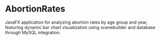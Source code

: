 # AbortionRates
JavaFX application for analyzing abortion rates by age group and year, featuring dynamic bar chart visualization using scenebuilder and database through MySQL integration.
